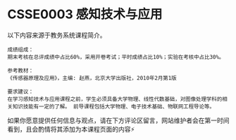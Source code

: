 
# CSSE0003 感知技术与应用

以下内容来源于教务系统课程简介。

```
成绩组成：
期末考核在总评成绩中占比60%，采用开卷考试；平时成绩占比10%；实验在考核中占比30%。

参考教材：
《传感器原理及应用》，主编: 赵燕，北京大学出版社，2010年2月第1版

要求建议：
在学习感知技术与应用课程之前，学生必须具备大学物理、线性代数基础，对图像处理学科的相关知识技能有一定的了解。 前导课程包括大学物理、电子技术基础、物联网工程导论等。
```

如果你愿意提供任何信息与观点，请在下方评论区留言，网站维护者会在第一时间看到，且会酌情将其添加为本课程页面的内容⚡️
